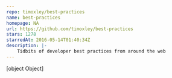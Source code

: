 ```yaml
---
repo: timoxley/best-practices
name: best-practices
homepage: NA
url: https://github.com/timoxley/best-practices
stars: 1278
starredAt: 2016-05-14T01:40:34Z
description: |-
    Tidbits of developer best practices from around the web
---
```


[object Object]
